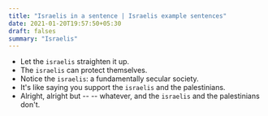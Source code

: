 ```yaml
---
title: "Israelis in a sentence | Israelis example sentences"
date: 2021-01-20T19:57:50+05:30
draft: falses
summary: "Israelis"
---
```

- Let the `israelis` straighten it up.
- The `israelis` can protect themselves.
- Notice the `israelis`: a fundamentally secular society.
- It's like saying you support the `israelis` and the palestinians.
- Alright, alright but -- -- whatever, and the `israelis` and the palestinians don't.
                 
